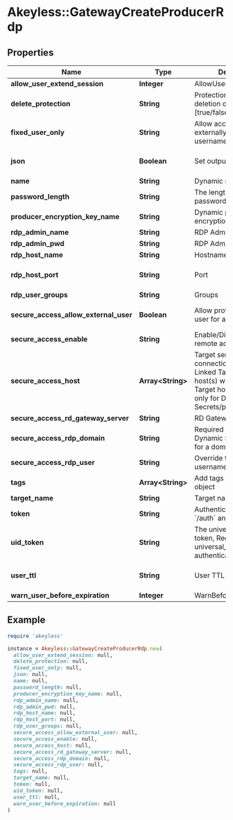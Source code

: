 # Akeyless::GatewayCreateProducerRdp

## Properties

| Name | Type | Description | Notes |
| ---- | ---- | ----------- | ----- |
| **allow_user_extend_session** | **Integer** | AllowUserExtendSession | [optional] |
| **delete_protection** | **String** | Protection from accidental deletion of this object [true/false] | [optional] |
| **fixed_user_only** | **String** | Allow access using externally (IdP) provided username [true/false] | [optional][default to &#39;false&#39;] |
| **json** | **Boolean** | Set output format to JSON | [optional][default to false] |
| **name** | **String** | Dynamic secret name |  |
| **password_length** | **String** | The length of the password to be generated | [optional] |
| **producer_encryption_key_name** | **String** | Dynamic producer encryption key | [optional] |
| **rdp_admin_name** | **String** | RDP Admin Name | [optional] |
| **rdp_admin_pwd** | **String** | RDP Admin password | [optional] |
| **rdp_host_name** | **String** | Hostname | [optional] |
| **rdp_host_port** | **String** | Port | [optional][default to &#39;22&#39;] |
| **rdp_user_groups** | **String** | Groups | [optional] |
| **secure_access_allow_external_user** | **Boolean** | Allow providing external user for a domain users | [optional][default to false] |
| **secure_access_enable** | **String** | Enable/Disable secure remote access [true/false] | [optional] |
| **secure_access_host** | **Array&lt;String&gt;** | Target servers for connections (In case of Linked Target association, host(s) will inherit Linked Target hosts - Relevant only for Dynamic Secrets/producers) | [optional] |
| **secure_access_rd_gateway_server** | **String** | RD Gateway server | [optional] |
| **secure_access_rdp_domain** | **String** | Required when the Dynamic Secret is used for a domain user | [optional] |
| **secure_access_rdp_user** | **String** | Override the RDP Domain username | [optional] |
| **tags** | **Array&lt;String&gt;** | Add tags attached to this object | [optional] |
| **target_name** | **String** | Target name | [optional] |
| **token** | **String** | Authentication token (see &#x60;/auth&#x60; and &#x60;/configure&#x60;) | [optional] |
| **uid_token** | **String** | The universal identity token, Required only for universal_identity authentication | [optional] |
| **user_ttl** | **String** | User TTL | [optional][default to &#39;60m&#39;] |
| **warn_user_before_expiration** | **Integer** | WarnBeforeUserExpiration | [optional] |

## Example

```ruby
require 'akeyless'

instance = Akeyless::GatewayCreateProducerRdp.new(
  allow_user_extend_session: null,
  delete_protection: null,
  fixed_user_only: null,
  json: null,
  name: null,
  password_length: null,
  producer_encryption_key_name: null,
  rdp_admin_name: null,
  rdp_admin_pwd: null,
  rdp_host_name: null,
  rdp_host_port: null,
  rdp_user_groups: null,
  secure_access_allow_external_user: null,
  secure_access_enable: null,
  secure_access_host: null,
  secure_access_rd_gateway_server: null,
  secure_access_rdp_domain: null,
  secure_access_rdp_user: null,
  tags: null,
  target_name: null,
  token: null,
  uid_token: null,
  user_ttl: null,
  warn_user_before_expiration: null
)
```

